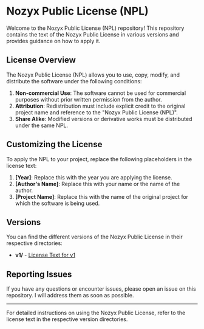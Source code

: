 # Nozyx Public License (NPL)

Welcome to the Nozyx Public License (NPL) repository! This repository contains the text of the Nozyx Public License in various versions and provides guidance on how to apply it.

## License Overview

The Nozyx Public License (NPL) allows you to use, copy, modify, and distribute the software under the following conditions:

1. **Non-commercial Use**: The software cannot be used for commercial purposes without prior written permission from the author.
2. **Attribution**: Redistribution must include explicit credit to the original project name and reference to the "Nozyx Public License (NPL)".
3. **Share Alike**: Modified versions or derivative works must be distributed under the same NPL.

## Customizing the License

To apply the NPL to your project, replace the following placeholders in the license text:

1. **[Year]**: Replace this with the year you are applying the license.
2. **[Author's Name]**: Replace this with your name or the name of the author.
3. **[Project Name]**: Replace this with the name of the original project for which the software is being used.

## Versions

You can find the different versions of the Nozyx Public License in their respective directories:

- **v1/** - [License Text for v1](v1/LICENSE)

## Reporting Issues

If you have any questions or encounter issues, please open an issue on this repository. I will address them as soon as possible.

---

For detailed instructions on using the Nozyx Public License, refer to the license text in the respective version directories.
